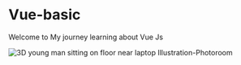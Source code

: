 # Vue-basic
Welcome to My journey learning about Vue Js

![3D young man sitting on floor near laptop Illustration-Photoroom](https://github.com/user-attachments/assets/70c15d84-ca18-4fff-a93a-d888f72436dc)
